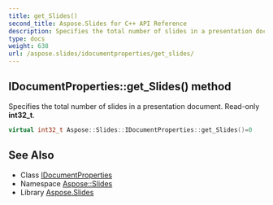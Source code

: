 ```yaml
---
title: get_Slides()
second_title: Aspose.Slides for C++ API Reference
description: Specifies the total number of slides in a presentation document. Read-only int32_t.
type: docs
weight: 638
url: /aspose.slides/idocumentproperties/get_slides/
---
```

## IDocumentProperties::get_Slides() method


Specifies the total number of slides in a presentation document. Read-only **int32_t**.

```cpp
virtual int32_t Aspose::Slides::IDocumentProperties::get_Slides()=0
```

## See Also

* Class [IDocumentProperties](../)
* Namespace [Aspose::Slides](../../)
* Library [Aspose.Slides](../../../)